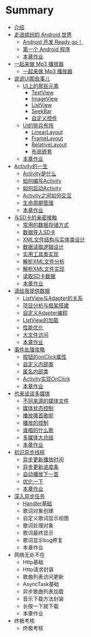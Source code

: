 # Summary

* [介绍](README.md)
* [走进缤纷的 Android 世界](content/chapter1/index.md)
    * [Android 开发 Ready go！](content/chapter1/1.1.md)
    * [第一个 Android 程序](content/chapter1/1.2.md)
    * [本章作业](/content/chapter1/1.3.md)
* [一起来做 Mp3 播放器](/content/chapter2/index.md)
    * [一起来做 Mp3 播放器](/content/chapter2/2.1.md)
* [说说UI那些事儿](/content/chapter3/index.md)
    * [UI上的那些元素](/content/chapter3/3.1.md)
        * [TextView](/content/chapter3/3.1.1.md)
        * [ImageView](content/chapter3/3.1.2.md)
        * [ListView](content/chapter3/3.1.3.md)
        * [SeekBar](/content/chapter3/3.1.4.md)
        * [自定义控件](/content/chapter3/3.1.5.md)
    * [UI的排兵布阵](/content/chapter3/3.2.md)
        * [LinearLayout](/content/chapter3/3.2.1.md)
        * [FrameLayout](/content/chapter3/3.2.2.md)
        * [RelativeLayout](/content/chapter3/3.2.3.md)
        * [布局嵌套](/content/chapter3/3.2.4.md)
    * [本章作业](/content/chapter3/3.3.md)
* [Activity的一生](/content/chapter4/index.md)
    * [Activity是什么](/content/chapter4/4.1.md)
    * [如何编写Activity](/content/chapter4/4.2.md) 
    * [如何启动Activity](/content/chapter4/4.3.md)
    * [Activity之间如何交互](/content/chapter4/4.4.md)
    * [生命周期管理](/content/chapter4/4.5.md)
    * [本章作业](/content/chapter4/4.6.md)
* [与SD卡的亲密接触](/content/chapter5/index.md)
    * [常用的数据存储方式](/content/chapter5/5.1.md)
    * [数据导入SD卡](/content/chapter5/5.2.md)
    * [XML文件结构与实体类设计](/content/chapter5/5.3.md)
    * [数据读取逻辑设计](/content/chapter5/5.4.md)
    * [实用工具类实现](/content/chapter5/5.5.md)
    * [解析XML文件分析](/content/chapter5/5.6.md)
    * [解析XML文件实现](/content/chapter5/5.7.md)
    * [读取SD卡数据](/content/chapter5/5.8.md)
    * [本章作业](/content/chapter5/5.9.md)
* [请给我提供数据](/content/chapter6/index.md)
    * [ListView与Adapter的关系](/content/chapter6/6.1.md)
    * [项目分析与框架搭建](/content/chapter6/6.2.md)
    * [自定义Adapter编程](/content/chapter6/6.3.md)
    * [ListView的加载](/content/chapter6/6.4.md)
    * [性能优化](/content/chapter6/6.5.md)
    * [大文件访问](/content/chapter6/6.6.md)
    * [本章作业](/content/chapter6/6.7.md)
* [事件处理攻略](/content/chapter7/index.md)
    * [按钮的onClick属性](/content/chapter7/7.1.md)
    * [自定义内部类](/content/chapter7/7.2.md)
    * [匿名内部类](/content/chapter7/7.3.md)
    * [Activity实现OnClick](/content/chapter7/7.4.md)
    * [本章作业](/content/chapter7/7.5.md)
* [也来谈谈多媒体](/content/chapter8/index.md)
    * [不同来源的媒体文件](/content/chapter8/8.1.md)
    * [媒体状态控制](/content/chapter8/8.2.md)
    * [播放哪首歌呢](/content/chapter8/8.3.md)
    * [播放的控制](/content/chapter8/8.4.md)
    * [谁唱的什么歌](/content/chapter8/8.5.md)
    * [多媒体大总结](/content/chapter8/8.6.md)
    * [本章作业](/content/chapter8/8.7.md)
* [初识异步线程](/content/chapter9/index.md)
    * [异步更新播放时间](/content/chapter9/9.1.md)
    * [异步更新进度条](/content/chapter9/9.2.md)
    * [自动播放下一首](/content/chapter9/9.3.md)
    * [优化一下](/content/chapter9/9.4.md)
    * [本章作业](/content/chapter9/9.5.md)
* [深入异步任务](/content/chapter10/index/md)
    * [Handler基础](/content/chapter10/10.1.md)
    * 歌词对象创建
    * 自定义歌词显示视图
    * 歌词处理对象
    * 歌词最终显示
    * 歌词显示bug修复
    * 本章作业
* 网络无处不在
    * Http基础
    * Http请求封装
    * 歌曲列表访问更新
    * AsyncTask基础
    * 异步歌曲列表加载
    * 音乐下载方法封装
    * 长按一下就下载
    * 本章作业
* 终极考核
    * 终极考核